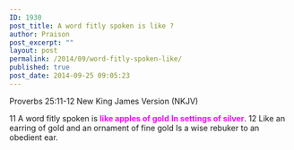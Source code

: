 ```yaml
---
ID: 1930
post_title: A word fitly spoken is like ?
author: Praison
post_excerpt: ""
layout: post
permalink: /2014/09/word-fitly-spoken-like/
published: true
post_date: 2014-09-25 09:05:23
---
```

Proverbs 25:11-12
New King James Version (NKJV)

11 A word fitly spoken is <span style="color: #ff00ff;"><strong>like apples of gold</strong></span>
<span style="color: #ff00ff;"><strong> In settings of silver</strong></span>.
12 Like an earring of gold and an ornament of fine gold
Is a wise rebuker to an obedient ear.